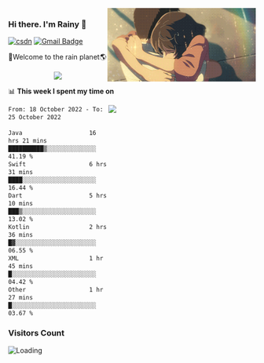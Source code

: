 <img  align='right' height="150" src="https://github.com/LikeRainDay/LikeRainDay/blob/master/pic/img_rain_1.gif?raw=true">



### Hi there. I'm Rainy :lemon:

[![csdn](https://img.shields.io/badge/-csdn-c14438?style=flat-square&logo=c&logoColor=white)](https://blog.csdn.net/qq_15807167)
[![Gmail Badge](https://img.shields.io/badge/-gmail-c14438?style=flat-square&logo=Gmail&logoColor=white&link=mailto:houshuai0816@gmail.com)](mailto:houshuai0816@gmail.com)

🚀Welcome to the rain planet🌎

<center>
<img align='center'  src="https://source.unsplash.com/random/1200x600">
</center>

📊 **This week I spent my time on**

<img align='right'   width="300" src="https://github-readme-stats.vercel.app/api?username=LikeRainDay&show_icons=true&title_color=fff&icon_color=79ff97&text_color=9f9f9f&bg_color=151515&count_private=true">

<!--START_SECTION:waka-->

```text
From: 18 October 2022 - To: 25 October 2022

Java                   16 hrs 21 mins  ██████████▒░░░░░░░░░░░░░░   41.19 %
Swift                  6 hrs 31 mins   ████░░░░░░░░░░░░░░░░░░░░░   16.44 %
Dart                   5 hrs 10 mins   ███▒░░░░░░░░░░░░░░░░░░░░░   13.02 %
Kotlin                 2 hrs 36 mins   █▓░░░░░░░░░░░░░░░░░░░░░░░   06.55 %
XML                    1 hr 45 mins    █░░░░░░░░░░░░░░░░░░░░░░░░   04.42 %
Other                  1 hr 27 mins    █░░░░░░░░░░░░░░░░░░░░░░░░   03.67 %
```

<!--END_SECTION:waka-->

### Visitors Count
<img align="left" src = "https://profile-counter.glitch.me/LikeRainDay/count.svg" alt ="Loading">
